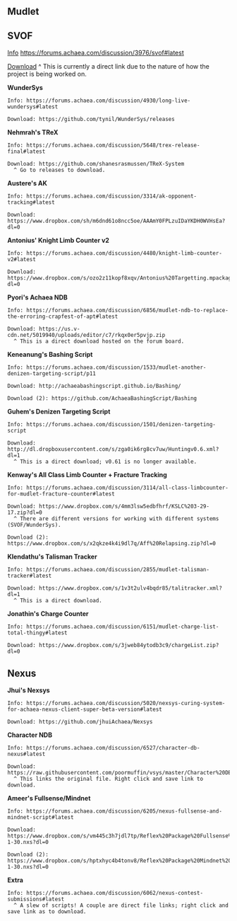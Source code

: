 ## Mudlet
 
  
## SVOF
  
[Info](https://forums.achaea.com/discussion/3976/svof#latest)
https://forums.achaea.com/discussion/3976/svof#latest
 
[Download](https://github.com/svof/svof/archive/in-client-svof.zip)
 ^ This is currently a direct link due to the nature of how the project is being worked on.
  
  **WunderSys**
  
    Info: https://forums.achaea.com/discussion/4930/long-live-wundersys#latest
  
    Download: https://github.com/tynil/WunderSys/releases
  
  **Nehmrah's TReX**
  
    Info: https://forums.achaea.com/discussion/5648/trex-release-final#latest
  
    Download: https://github.com/shanesrasmussen/TReX-System
      ^ Go to releases to download.
 
   **Austere's AK**
  
    Info: https://forums.achaea.com/discussion/3314/ak-opponent-tracking#latest
  
    Download: https://www.dropbox.com/sh/m6dnd61o8ncc5oe/AAAmY0FPLzuIDaYKDH0WVHsEa?dl=0
    
  **Antonius' Knight Limb Counter v2**
  
    Info: https://forums.achaea.com/discussion/4480/knight-limb-counter-v2#latest
  
    Download: https://www.dropbox.com/s/ozo2z11kopf8xqv/Antonius%20Targetting.mpackage.zip?dl=0
  
  **Pyori's Achaea NDB**
  
    Info: https://forums.achaea.com/discussion/6856/mudlet-ndb-to-replace-the-erroring-crapfest-of-apt#latest
  
    Download: https://us.v-cdn.net/5019940/uploads/editor/c7/rkqx0er5pvjp.zip
      ^ This is a direct download hosted on the forum board.
	
  **Keneanung's Bashing Script**
  
    Info: https://forums.achaea.com/discussion/1533/mudlet-another-denizen-targeting-script/p11
  
    Download: http://achaeabashingscript.github.io/Bashing/
  
    Download (2): https://github.com/AchaeaBashingScript/Bashing
  
  **Guhem's Denizen Targeting Script**
  
    Info: https://forums.achaea.com/discussion/1501/denizen-targeting-script
  
    Download: http://dl.dropboxusercontent.com/s/zga0ik6rg8cv7uw/Huntingv0.6.xml?dl=1
      ^ This is a direct download; v0.61 is no longer available.
      
  **Kenway's All Class Limb Counter + Fracture Tracking**
  
    Info: https://forums.achaea.com/discussion/3114/all-class-limbcounter-for-mudlet-fracture-counter#latest
  
    Download: https://www.dropbox.com/s/4mm3lsw5edbfhrf/KSLC%203-29-17.zip?dl=0
      ^ There are different versions for working with different systems (SVOF/WunderSys).
  
    Download (2): https://www.dropbox.com/s/x2qkze4k4i9dl7q/Aff%20Relapsing.zip?dl=0
  
  **Klendathu's Talisman Tracker**
  
    Info: https://forums.achaea.com/discussion/2855/mudlet-talisman-tracker#latest
  
    Download: https://www.dropbox.com/s/1v3t2ulv4bqdr85/talitracker.xml?dl=1
      ^ This is a direct download.
  
  **Jonathin's Charge Counter**
  
    Info: https://forums.achaea.com/discussion/6151/mudlet-charge-list-total-thingy#latest
  
    Download: https://www.dropbox.com/s/3jweb84ytodb3c9/chargeList.zip?dl=0
    
## Nexus

  **Jhui's Nexsys**
  
    Info: https://forums.achaea.com/discussion/5020/nexsys-curing-system-for-achaea-nexus-client-super-beta-version#latest
  
    Download: https://github.com/jhuiAchaea/Nexsys
  
  **Character NDB**
  
    Info: https://forums.achaea.com/discussion/6527/character-db-nexus#latest
  
    Download: https://raw.githubusercontent.com/poormuffin/vsys/master/Character%20DB.nxs
      ^ This links the original file. Right click and save link to download.
	
  **Ameer's Fullsense/Mindnet**
  
    Info: https://forums.achaea.com/discussion/6205/nexus-fullsense-and-mindnet-script#latest
  
    Download: https://www.dropbox.com/s/vm445c3h7jdl7tp/Reflex%20Package%20Fullsense%202018-1-30.nxs?dl=0
  
    Download (2): https://www.dropbox.com/s/hptxhyc4b4tonv8/Reflex%20Package%20Mindnet%202018-1-30.nxs?dl=0
  
  **Extra**
  
    Info: https://forums.achaea.com/discussion/6062/nexus-contest-submissions#latest
      ^ A slew of scripts! A couple are direct file links; right click and save link as to download.
